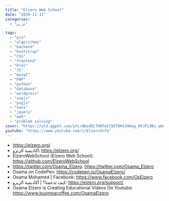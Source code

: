 ```yaml
---
title: "Elzero Web School"
date: "2020-11-11"
categories:
  - "عربي"

tags:
  - "pin"
  - "algorithms"
  - "backend"
  - "bootstrap"
  - "CSS"
  - "frontend"
  - "html"
  - "JS"
  - "mysql"
  - "PHP"
  - "python"
  - "database"
  - "wordpress"
  - "vuejs"
  - "pugjs"
  - "sass"
  - "jquery"
  - "web"
  - "problem solving"
cover: "https://yt3.ggpht.com/ytc/AKedOLTHKPaCC8X70K4JHAeg_05JFL98z_wbnAPzWrgKIg=s176-c-k-c0x00ffffff-no-rj-mo"
youtube: "https://www.youtube.com/c/ElzeroInfo"
---
```


- https://elzero.org/
- أكاديمية الزيرو: https://elzero.org/
- ElzeroWebSchool (Elzero Web School): https://github.com/ElzeroWebSchool
- https://twitter.com/Osama_Elzero: https://twitter.com/Osama_Elzero
- Osama on CodePen: https://codepen.io/OsamaElzero/
- Osama Mohamed | Facebook: https://www.facebook.com/OsElzero
- كيف تدعمنا؟ | أكاديمية الزيرو: https://elzero.org/support/
- Osama Elzero is Creating Educational Videos On Youtube: https://www.buymeacoffee.com/OsamaElzero
